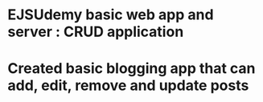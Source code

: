 # EJSUdemy basic web app and server : CRUD application
# Created basic blogging app that can add, edit, remove and update posts 
